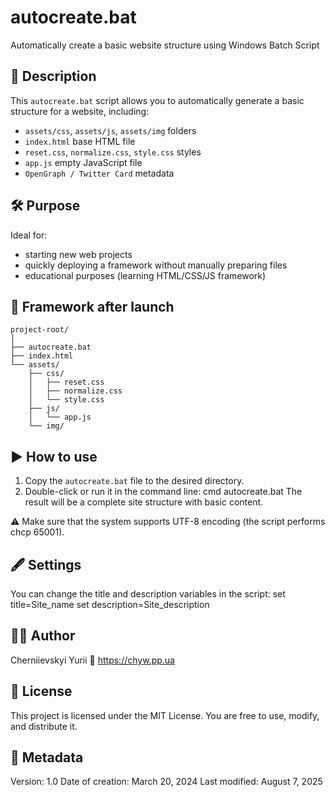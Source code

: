 # autocreate.bat
Automatically create a basic website structure using Windows Batch Script
## 🔧 Description

This `autocreate.bat` script allows you to automatically generate a basic structure for a website, including:

- `assets/css`, `assets/js`, `assets/img` folders
- `index.html` base HTML file
- `reset.css`, `normalize.css`, `style.css` styles
- `app.js` empty JavaScript file
- `OpenGraph / Twitter Card` metadata
## 🛠 Purpose

Ideal for:
- starting new web projects
- quickly deploying a framework without manually preparing files
- educational purposes (learning HTML/CSS/JS framework)

## 📂 Framework after launch

```
project-root/
│
├── autocreate.bat
├── index.html
└── assets/
    ├── css/
    │   ├── reset.css
    │   ├── normalize.css
    │   └── style.css
    ├── js/
    │   └── app.js
    └── img/
```

## ▶️ How to use

1. Copy the `autocreate.bat` file to the desired directory.
2. Double-click or run it in the command line:
cmd
autocreate.bat
The result will be a complete site structure with basic content.

⚠️ Make sure that the system supports UTF-8 encoding (the script performs chcp 65001).

## 🖋️ Settings
You can change the title and description variables in the script:
set title=Site_name
set description=Site_description

## 🧑‍💻 Author
Cherniievskyi Yurii
🔗 https://chyw.pp.ua

## 📝 License
This project is licensed under the MIT License.
You are free to use, modify, and distribute it.

## 📅 Metadata
Version: 1.0
Date of creation: March 20, 2024
Last modified: August 7, 2025

